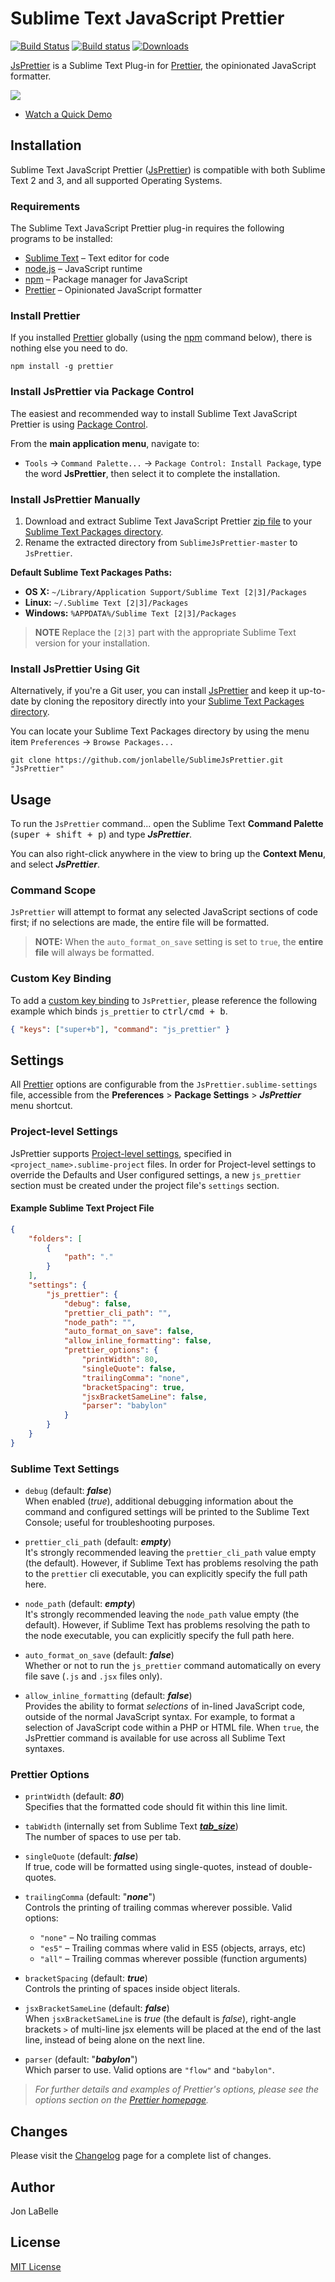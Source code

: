 # Sublime Text JavaScript Prettier

[![Build Status](https://travis-ci.org/jonlabelle/SublimeJsPrettier.svg?branch=master)](https://travis-ci.org/jonlabelle/SublimeJsPrettier)
[![Build status](https://ci.appveyor.com/api/projects/status/ta7379jk57cdwu76/branch/master?svg=true)](https://ci.appveyor.com/project/jonlabelle/sublimejsprettier/branch/master)
[![Downloads](https://packagecontrol.herokuapp.com/downloads/JsPrettier.svg?color=80d4cd)](https://packagecontrol.io/packages/JsPrettier)

[JsPrettier] is a Sublime Text Plug-in for [Prettier], the opinionated
JavaScript formatter.

[![](https://github.com/jonlabelle/SublimeJsPrettier/blob/master/screenshots/before_and_after.gif?raw=true)](https://github.com/jonlabelle/SublimeJsPrettier/blob/master/screenshots/demo.gif)

- [Watch a Quick Demo]

## Installation

Sublime Text JavaScript Prettier ([JsPrettier]) is compatible with both Sublime
Text 2 and 3, and all supported Operating Systems.

### Requirements

The Sublime Text JavaScript Prettier plug-in requires the following programs to
be installed:

- [Sublime Text] – Text editor for code
- [node.js] – JavaScript runtime
- [npm] – Package manager for JavaScript
- [Prettier] – Opinionated JavaScript formatter

### Install Prettier

If you installed [Prettier] globally (using the [npm] command below), there is
nothing else you need to do.

    npm install -g prettier

### Install JsPrettier via Package Control

The easiest and recommended way to install Sublime Text JavaScript Prettier is
using [Package Control].

From the **main application menu**, navigate to:

- `Tools` -> `Command Palette...` -> `Package Control: Install Package`, type
  the word **JsPrettier**, then select it to complete the installation.

### Install JsPrettier Manually

1. Download and extract Sublime Text JavaScript Prettier [zip file] to your
   [Sublime Text Packages directory].
2. Rename the extracted directory from `SublimeJsPrettier-master` to
   `JsPrettier`.

**Default Sublime Text Packages Paths:**
<a name="default-st-paths"></a>

- **OS X:** `~/Library/Application Support/Sublime Text [2|3]/Packages`
- **Linux:** `~/.Sublime Text [2|3]/Packages`
- **Windows:** `%APPDATA%/Sublime Text [2|3]/Packages`

> **NOTE** Replace the `[2|3]` part with the appropriate Sublime Text
> version for your installation.

### Install JsPrettier Using Git

Alternatively, if you're a Git user, you can install [JsPrettier] and keep it
up-to-date by cloning the repository directly into your [Sublime Text Packages directory].

You can locate your Sublime Text Packages directory by using the menu item
`Preferences` -> `Browse Packages...`

    git clone https://github.com/jonlabelle/SublimeJsPrettier.git "JsPrettier"

## Usage

To run the `JsPrettier` command... open the Sublime Text **Command Palette**
(<kbd>super + shift + p</kbd>) and type ***JsPrettier***.

You can also right-click anywhere in the view to bring up the **Context Menu**,
and select ***JsPrettier***.

### Command Scope

`JsPrettier` will attempt to format any selected JavaScript sections of code
first; if no selections are made, the entire file will be formatted.

> **NOTE:** When the `auto_format_on_save` setting is set to `true`, the
> **entire file** will always be formatted.

### Custom Key Binding

To add a [custom key binding] to `JsPrettier`, please reference the following
example which binds `js_prettier` to <kbd>ctrl/cmd + b</kbd>.

```json
{ "keys": ["super+b"], "command": "js_prettier" }
```

## Settings

All [Prettier] options are configurable from the `JsPrettier.sublime-settings`
file, accessible from the **Preferences** > **Package Settings** >
***JsPrettier*** menu shortcut.

### Project-level Settings

JsPrettier supports [Project-level settings], specified in
`<project_name>.sublime-project` files. In order for Project-level settings to
override the Defaults and User configured settings, a new `js_prettier` section
must be created under the project file's `settings` section.

#### Example Sublime Text Project File

```json
{
    "folders": [
        {
            "path": "."
        }
    ],
    "settings": {
        "js_prettier": {
            "debug": false,
            "prettier_cli_path": "",
            "node_path": "",
            "auto_format_on_save": false,
            "allow_inline_formatting": false,
            "prettier_options": {
                "printWidth": 80,
                "singleQuote": false,
                "trailingComma": "none",
                "bracketSpacing": true,
                "jsxBracketSameLine": false,
                "parser": "babylon"
            }
        }
    }
}
```

### Sublime Text Settings

- `debug` (default: ***false***)  
    When enabled (*true*), additional debugging information about the command
    and configured settings will be printed to the Sublime Text Console; useful
    for troubleshooting purposes.
  
- `prettier_cli_path` (default: ***empty***)  
    It's strongly recommended leaving the `prettier_cli_path` value empty (the
    default). However, if Sublime Text has problems resolving the path to the
    `prettier` cli executable, you can explicitly specify the full path here.
  
- `node_path` (default: ***empty***)  
    It's strongly recommended leaving the `node_path` value empty (the default).
    However, if Sublime Text has problems resolving the path to the node
    executable, you can explicitly specify the full path here.
  
- `auto_format_on_save` (default: ***false***)  
    Whether or not to run the `js_prettier` command automatically on every file
    save (`.js` and `.jsx` files only).
  
- `allow_inline_formatting` (default: ***false***)  
    Provides the ability to format *selections* of in-lined JavaScript code,
    outside of the normal JavaScript syntax. For example, to format a selection
    of JavaScript code within a PHP or HTML file. When `true`, the JsPrettier
    command is available for use across all Sublime Text syntaxes.

### Prettier Options

- `printWidth` (default: ***80***)  
    Specifies that the formatted code should fit within this line limit.
  
- `tabWidth` (internally set from Sublime Text [***tab_size***])  
    The number of spaces to use per tab.
  
- `singleQuote` (default: ***false***)  
    If true, code will be formatted using single-quotes, instead of double-quotes.
  
- `trailingComma` (default: "***none***")  
   Controls the printing of trailing commas wherever possible. Valid options:
    - `"none"` – No trailing commas
    - `"es5"`  – Trailing commas where valid in ES5 (objects, arrays, etc)
    - `"all"`  – Trailing commas wherever possible (function arguments)
  
- `bracketSpacing` (default: ***true***)  
    Controls the printing of spaces inside object literals.
  
- `jsxBracketSameLine` (default: ***false***)  
    When `jsxBracketSameLine` is *true* (the default is *false*), right-angle
    brackets `>` of multi-line jsx elements will be placed at the end of the
    last line, instead of being alone on the next line.
  
- `parser` (default: "***babylon***")  
    Which parser to use. Valid options are `"flow"` and `"babylon"`.

> *For further details and examples of Prettier's options, please see the
> options section on the [Prettier homepage].*

## Changes

Please visit the [Changelog] page for a complete list of changes.

## Author

Jon LaBelle

## License

[MIT License]

[Watch a Quick Demo]: https://github.com/jonlabelle/SublimeJsPrettier/blob/master/screenshots/demo.gif
[Prettier]: https://github.com/jlongster/prettier
[Prettier homepage]: https://github.com/jlongster/prettier
[Package Control]: https://packagecontrol.io/packages/JsPrettier
[Sublime Text]: https://www.sublimetext.com
[JsPrettier]: https://github.com/jonlabelle/SublimeJsPrettier
[node.js]: https://nodejs.org
[Project-level Settings]: http://docs.sublimetext.info/en/latest/reference/projects.html
[***tab_size***]: http://docs.sublimetext.info/en/latest/reference/settings.html
[npm]: https://www.npmjs.com
[zip file]: https://github.com/jonlabelle/SublimeJsPrettier/archive/master.zip
[Sublime Text Packages directory]: #default-st-paths
[manual download instructions]: #manual-download
[custom key binding]: http://docs.sublimetext.info/en/latest/customization/key_bindings.html
[Changelog]: https://github.com/jonlabelle/SublimeJsPrettier/blob/master/CHANGELOG.md
[MIT License]: https://github.com/jonlabelle/SublimeJsPrettier/blob/master/LICENSE.txt
